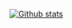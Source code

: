 [![Github stats](https://github-readme-stats.vercel.app/api?username=inframateus&show_icons=true&theme=radical)](https://github.com/inframateus?tab=repositories)
